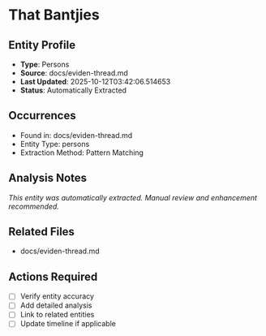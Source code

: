 # That Bantjies

## Entity Profile
- **Type**: Persons
- **Source**: docs/eviden-thread.md
- **Last Updated**: 2025-10-12T03:42:06.514653
- **Status**: Automatically Extracted

## Occurrences
- Found in: docs/eviden-thread.md
- Entity Type: persons
- Extraction Method: Pattern Matching

## Analysis Notes
*This entity was automatically extracted. Manual review and enhancement recommended.*

## Related Files
- docs/eviden-thread.md

## Actions Required
- [ ] Verify entity accuracy
- [ ] Add detailed analysis
- [ ] Link to related entities
- [ ] Update timeline if applicable
